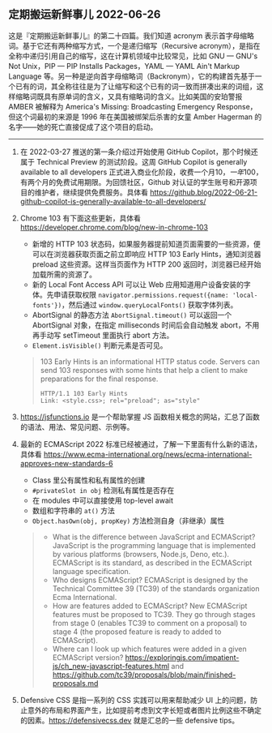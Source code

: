 ## 定期搬运新鲜事儿 2022-06-26

这是『定期搬运新鲜事儿』的第二十四篇。我们知道 acronym 表示首字母缩略词。基于它还有两种缩写方式，一个是递归缩写（Recursive acronym），是指在全称中递归引用自己的缩写，这在计算机领域中比较常见，比如 GNU — GNU's Not Unix，PIP — PIP Installs Packages，YAML — YAML Ain't Markup Language 等。另一种是逆向首字母缩略词（Backronym），它的构建首先基于一个已有的词，其全称往往是为了让缩写和这个已有的词一致而拼凑出来的词组，这样缩略词既具有原单词的含义，又具有缩略词的含义。比如美国的安珀警报 AMBER 被解释为 America's Missing: Broadcasting Emergency Response，但这个词最初的来源是 1996 年在美国被绑架后杀害的女童 Amber Hagerman 的名字——她的死亡直接促成了这个项目的启动。

---

1. 在 2022-03-27 推送的第一条介绍过开始使用 GitHub Copilot，那个时候还属于 Technical Preview 的测试阶段。这周 GitHub Copilot is generally available to all developers 正式进入商业化阶段，收费一个月$10，一年$100，有两个月的免费试用期限。为回馈社区，Github 对认证的学生账号和开源项目的维护者，继续提供免费服务。具体看 https://github.blog/2022-06-21-github-copilot-is-generally-available-to-all-developers/

2. Chrome 103 有下面这些更新，具体看 https://developer.chrome.com/blog/new-in-chrome-103
   - 新增的 HTTP 103 状态码，如果服务器提前知道页面需要的一些资源，便可以在浏览器获取页面之前立即响应 HTTP 103 Early Hints，通知浏览器 preload 这些资源。这样当页面作为 HTTP 200 返回时，浏览器已经开始加载所需的资源了。
   - 新的 Local Font Access API 可以让 Web 应用知道用户设备安装的字体。先申请获取权限 `navigator.permissions.request({name: 'local-fonts'})`，然后通过 `window.queryLocalFonts()` 获取字体列表。
   - AbortSignal 的静态方法 `AbortSignal.timeout()` 可以返回一个 AbortSignal 对象，在指定 milliseconds 时间后会自动触发 abort，不用再手动写 setTimeout 里面执行 abort 方法。
   - `Element.isVisible()` 判断元素是否可见。

    > 103 Early Hints is an informational HTTP status code. Servers can send 103 responses with some hints that help a client to make preparations for the final response.
    > ```
    > HTTP/1.1 103 Early Hints
    > Link: <style.css>; rel="preload"; as="style"
    > ```

3. https://jsfunctions.io 是一个帮助掌握 JS 函数相关概念的网站，汇总了函数的语法、用法、常见问题、示例等。

4. 最新的 ECMAScript 2022 标准已经被通过，了解一下里面有什么新的语法，具体看 https://www.ecma-international.org/news/ecma-international-approves-new-standards-6
   - Class 里公有属性和私有属性的创建
   - `#privateSlot in obj` 检测私有属性是否存在
   - 在 modules 中可以直接使用 top-level await
   - 数组和字符串的 `at()` 方法
   - `Object.hasOwn(obj, propKey)` 方法检测自身（非继承）属性

    > - What is the difference between JavaScript and ECMAScript? JavaScript is the programming language that is implemented by various platforms (browsers, Node.js, Deno, etc.). ECMAScript is its standard, as described in the ECMAScript language specification.
    > - Who designs ECMAScript? ECMAScript is designed by the Technical Committee 39 (TC39) of the standards organization Ecma International.
    > - How are features added to ECMAScript? New ECMAScript features must be proposed to TC39. They go through stages from stage 0 (enables TC39 to comment on a proposal) to stage 4 (the proposed feature is ready to added to ECMAScript).
    > - Where can I look up which features were added in a given ECMAScript version? https://exploringjs.com/impatient-js/ch_new-javascript-features.html and https://github.com/tc39/proposals/blob/main/finished-proposals.md

5. Defensive CSS 是指一系列的 CSS 实践可以用来帮助减少 UI 上的问题，防止意外的布局和界面产生，比如提前考虑到文字长短或者图片比例这些不确定的因素。https://defensivecss.dev 就是汇总的一些 defensive tips。
